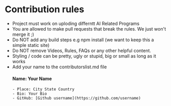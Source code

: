 # Contribution rules

- Project must work on uploding differntt AI Related Programs
- You are allowed to make pull requests that break the rules. We just won't merge it ;)
- Do NOT add any build steps e.g npm install (we want to keep this a simple static site)
- Do NOT remove Videos, Rules, FAQs or any other helpful content.
- Styling / code can be pretty, ugly or stupid, big or small as long as it works
- Add your name to the contributorslist.md file
   #### Name: Your Name
      - Place: City State Country
      - Bio: Your Bio
      - GitHub: [Github username](https://github.com/username)


